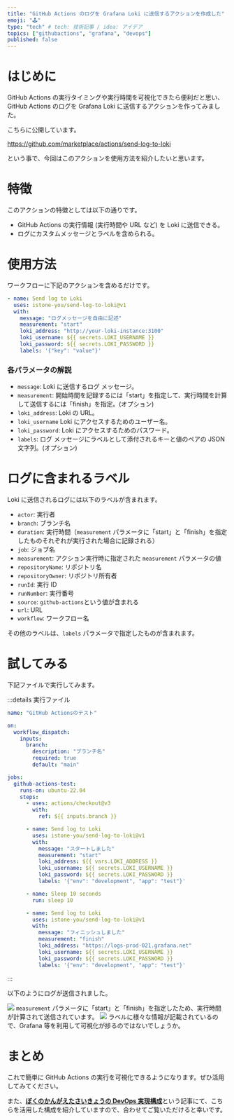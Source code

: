 ```yaml
---
title: "GitHub Actions のログを Grafana Loki に送信するアクションを作成した"
emoji: "🕹️"
type: "tech" # tech: 技術記事 / idea: アイデア
topics: ["githubactions", "grafana", "devops"]
published: false
---
```


# はじめに

GitHub Actions の実行タイミングや実行時間を可視化できたら便利だと思い、GitHub Actions のログを Grafana Loki に送信するアクションを作ってみました。

こちらに公開しています。

https://github.com/marketplace/actions/send-log-to-loki

という事で、今回はこのアクションを使用方法を紹介したいと思います。

# 特徴

このアクションの特徴としては以下の通りです。

- GitHub Actions の実行情報 (実行時間や URL など) を Loki に送信できる。
- ログにカスタムメッセージとラベルを含められる。

# 使用方法

ワークフローに下記のアクションを含めるだけです。

```yaml:.github/workflows/***.yml
- name: Send log to Loki
  uses: istone-you/send-log-to-loki@v1
  with:
    message: "ログメッセージを自由に記述"
    measurement: "start"
    loki_address: "http://your-loki-instance:3100"
    loki_username: ${{ secrets.LOKI_USERNAME }}
    loki_password: ${{ secrets.LOKI_PASSWORD }}
    labels: '{"key": "value"}'
```

### 各パラメータの解説

- `message`: Loki に送信するログ メッセージ。
- `measurement`: 開始時間を記録するには「start」を指定して、実行時間を計算して送信するには「finish」を指定。(オプション)
- `loki_address`: Loki の URL。
- `loki_username` Loki にアクセスするためのユーザー名。
- `loki_password`: Loki にアクセスするためのパスワード。
- `labels`: ログ メッセージにラベルとして添付されるキーと値のペアの JSON 文字列。(オプション)

# ログに含まれるラベル

Loki に送信されるログには以下のラベルが含まれます。

- `actor`: 実行者
- `branch`: ブランチ名
- `duration`: 実行時間（`measurement` パラメータに「start」と「finish」を指定したものそれぞれが実行された場合に記録される）
- `job`: ジョブ名
- `measurement`: アクション実行時に指定された `measurement` パラメータの値
- `repositoryName`: リポジトリ名
- `repositoryOwner`: リポジトリ所有者
- `runId`: 実行 ID
- `runNumber`: 実行番号
- `source`: `github-actions`という値が含まれる
- `url`: URL
- `workflow`: ワークフロー名

その他のラベルは、`labels` パラメータで指定したものが含まれます。

# 試してみる

下記ファイルで実行してみます。

<!-- textlint-disable ja-technical-writing/ja-no-mixed-period -->

:::details 実行ファイル

<!-- textlint-enable -->

```yaml:.github/workflows/test.yml
name: "GitHub Actionsのテスト"

on:
  workflow_dispatch:
    inputs:
      branch:
        description: "ブランチ名"
        required: true
        default: "main"

jobs:
  github-actions-test:
    runs-on: ubuntu-22.04
    steps:
      - uses: actions/checkout@v3
        with:
          ref: ${{ inputs.branch }}

      - name: Send log to Loki
        uses: istone-you/send-log-to-loki@v1
        with:
          message: "スタートしました"
          measurement: "start"
          loki_address: ${{ vars.LOKI_ADDRESS }}
          loki_username: ${{ secrets.LOKI_USERNAME }}
          loki_password: ${{ secrets.LOKI_PASSWORD }}
          labels: '{"env": "development", "app": "test"}'

      - name: Sleep 10 seconds
        run: sleep 10

      - name: Send log to Loki
        uses: istone-you/send-log-to-loki@v1
        with:
          message: "フィニッシュしました"
          measurement: "finish"
          loki_address: "https://logs-prod-021.grafana.net"
          loki_username: ${{ secrets.LOKI_USERNAME }}
          loki_password: ${{ secrets.LOKI_PASSWORD }}
          labels: '{"env": "development", "app": "test"}'
```

:::

以下のようにログが送信されました。

![](https://storage.googleapis.com/zenn-user-upload/5a49ade3f29b-20240301.png)
`measurement` パラメータに「start」と「finish」を指定したため、実行時間が計算されて送信されています。
![](https://storage.googleapis.com/zenn-user-upload/21429ceb5e1e-20240301.png)
ラベルに様々な情報が記載されているので、Grafana 等を利用して可視化が捗るのではないでしょうか。

# まとめ

これで簡単に GitHub Actions の実行を可視化できるようになります。ぜひ活用してみてください。

また、[**ぼくのかんがえたさいきょうの DevOps 実現構成**](https://zenn.dev/istone/articles/297833b006dfd6)という記事にて、こちらを活用した構成を紹介していますので、合わせてご覧いただけると幸いです。
